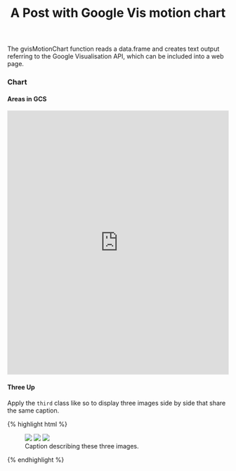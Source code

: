 ﻿---
layout: post
title: "A Post with Google Vis motion chart"
description: "Example for displaying a Google Vis motion chart."
tags: [graph post, images, test, R]
comments: true
---

The gvisMotionChart function reads a data.frame and creates text output referring to the Google Visualisation API, which can be included into a web page.

### Chart

#### Areas in GCS

<iframe width="100%" height="600px" frameborder="0" src="http://dlizcano.github.io/content/chart_GCS.html">
</iframe>

#### Three Up



Apply the `third` class like so to display three images side by side that share the same caption.

{% highlight html %}
<figure class="third">
	<img src="/images/image-filename-1.jpg">
	<img src="/images/image-filename-2.jpg">
	<img src="/images/image-filename-3.jpg">
	<figcaption>Caption describing these three images.</figcaption>
</figure>
{% endhighlight %}
